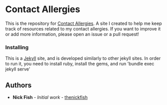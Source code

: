 # Contact Allergies

This is the repository for [Contact Allergies](https://contactallergies.com). A site I created to help me keep track of resources related to my contact allergies. If you want to improve it or add more information, please open an issue or a pull request!

### Installing

This is a [Jekyll]() site, and is developed similarly to other jekyll sites. In order to run it, you need to install ruby, install the gems, and run 'bundle exec jekyll serve'

## Authors

* **Nick Fish** - *Initial work* - [thenickfish](https://github.com/thenickfish)
